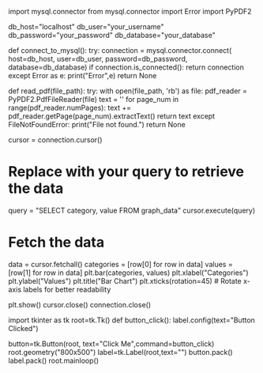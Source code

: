 import mysql.connector
from mysql.connector import Error
import PyPDF2

db_host="localhost"
db_user="your_username"
db_password="your_password"
db_database="your_database"

def connect_to_mysql():
    try:
        connection = mysql.connector.connect(
            host=db_host,
            user=db_user,
            password=db_password,
            database=db_database)
        if connection.is_connected():
            return connection
    except Error as e:
        print("Error",e)
    return None

def read_pdf(file_path):
    try:
        with open(file_path, 'rb') as file:
            pdf_reader = PyPDF2.PdfFileReader(file)
            text = ''
            for page_num in range(pdf_reader.numPages):
                text += pdf_reader.getPage(page_num).extractText()
            return text
    except FileNotFoundError:
        print("File not found.")
    return None

cursor = connection.cursor()
# Replace with your query to retrieve the data
query = "SELECT category, value FROM graph_data"
cursor.execute(query)

# Fetch the data
data = cursor.fetchall()
categories = [row[0] for row in data]
values = [row[1] for row in data]
plt.bar(categories, values)
plt.xlabel("Categories")
plt.ylabel("Values")
plt.title("Bar Chart")
plt.xticks(rotation=45)  # Rotate x-axis labels for better readability

plt.show()
cursor.close()
connection.close()


import tkinter as tk
root=tk.Tk()
def button_click():
    label.config(text="Button Clicked")

button=tk.Button(root, text="Click Me",command=button_click)
root.geometry("800x500")
label=tk.Label(root,text="")
button.pack()
label.pack()
root.mainloop()


    
